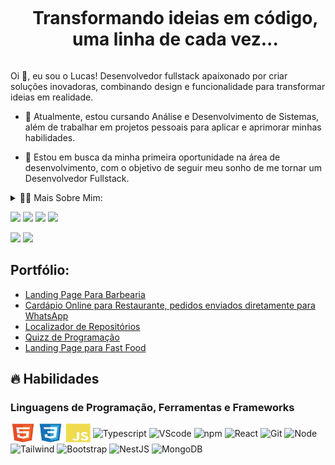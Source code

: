 <!--título-->
 <div id="user-content-toc">
  <ul align="center">
     <summary><h1 style="display: inline-block">Transformando ideias em código, uma linha de cada vez...</h1></summary>
</div>

<!-- Presentation -->
<p>
 Oi 👋, eu sou o Lucas! Desenvolvedor fullstack apaixonado por criar soluções inovadoras, combinando design e funcionalidade para transformar ideias em realidade.

  - 📌 Atualmente, estou cursando Análise e Desenvolvimento de Sistemas, além de trabalhar em projetos pessoais para aplicar e aprimorar minhas habilidades.

  - 🔭 Estou em busca da minha primeira oportunidade na área de desenvolvimento, com o objetivo de seguir meu sonho de me tornar um Desenvolvedor Fullstack.
</p>

<!-- Dropdown -->
<details>
  <summary>👨‍💻 Mais Sobre Mim:</summary>

  - 💬 Tenho 30 anos e atualmente moro em São José do Rio Preto-SP. Tenho experiência com JavaScript, React, Node.js, SQL e desenvolvimento de APIs. Desde 2023, venho trabalhando em projetos pessoais que me ajudaram a desenvolver habilidades essenciais, como resolução de problemas, colaboração e gestão de projetos, além de aprimorar minha criatividade e expertise técnica.

  - ⚡Gosto de ler, seja um bom livro, mangá ou quadrinhos, além de assistir filmes e séries. Acredito que nossos interesses pessoais enriquecem nossas perspectivas e aprimoram nossa capacidade de resolver problemas.
</details>

<a href="https://www.linkedin.com/in/lucas-rodrigues-de-abreu/" target="_blank"><img src="https://img.shields.io/badge/LinkedIn-0077B5?style=for-the-badge&logo=linkedin&logoColor=white"></a> 
<a href="https://www.instagram.com/devlucasabreu/profilecard/?igsh=MTlpdW13ZDJ4b2ZuZg==" target="_blank"><img src="https://img.shields.io/badge/Instagram-E4405F?style=for-the-badge&logo=instagram&logoColor=white"></a>
<a href="mailto:devlucasmiguelabreu@gmail.com" target="_blank"><img src="https://img.shields.io/badge/Gmail-D14836?style=for-the-badge&logo=gmail&logoColor=white"></a>
<a href="https://wa.me/5517996071231?text=Olá!%20Venho%20pelo%20GitHub." target="_blank"><img src="https://img.shields.io/badge/WhatsApp-25D366?style=for-the-badge&logo=whatsapp&logoColor=white"></a>

<div>
  <a href="https://github.com/lucasmiguelabreu"></a>
  <img height="180em" src="https://github-readme-stats.vercel.app/api?username=lucasmiguelabreu&show_icons=true&theme=dracula">
  <img height="180em" src="https://github-readme-stats.vercel.app/api/top-langs/?username=lucasmiguelabreu&show_icons=true&theme=dracula">
</div>

<!-- Portfolio -->
## Portfólio:
- [Landing Page Para Barbearia](https://lucasmiguelabreu.github.io/projeto-barbearia/) 
- [Cardápio Online para Restaurante, pedidos enviados diretamente para WhatsApp](https://cardapio-online-bice-three.vercel.app/)
- [Localizador de Repositórios](https://lucasmiguelabreu.github.io/Repository-Finder/)
- [Quizz de Programação](https://quizz-programming.netlify.app/)
- [Landing Page para Fast Food](https://lucasmiguelabreu.github.io/fast-food/)




## 🔥 Habilidades
<!-- Skills: Programming Languages -->
  <div style="flex-basis: 48%;">
    <h3>Linguagens de Programação, Ferramentas e Frameworks</h3>
    <img align="center" alt="HTML" height="30" width="40" src="https://raw.githubusercontent.com/devicons/devicon/master/icons/html5/html5-original.svg">
    <img align="center" alt="CSS" height="30" width="40" src="https://raw.githubusercontent.com/devicons/devicon/master/icons/css3/css3-original.svg">
    <img align="center" alt="Js" height="30" width="40" src="https://raw.githubusercontent.com/devicons/devicon/master/icons/javascript/javascript-plain.svg">
    <img align="center" alt="Typescript" height="30" width="40" src="https://cdn.jsdelivr.net/gh/devicons/devicon@latest/icons/typescript/typescript-original.svg">
    <img align="center" alt="VScode" height="30" width="40" src="https://cdn.jsdelivr.net/gh/devicons/devicon/icons/vscode/vscode-original.svg">
    <img align="center" alt="npm" height="30" width="40" src="https://cdn.jsdelivr.net/gh/devicons/devicon@latest/icons/npm/npm-original-wordmark.svg">
    <img align="center" alt="React" height="30" width="40" src="https://cdn.jsdelivr.net/gh/devicons/devicon@latest/icons/react/react-original-wordmark.svg">
    <img align="center" alt="Git" height="30" width="40" src="https://cdn.jsdelivr.net/gh/devicons/devicon/icons/git/git-original.svg"> 
    <img align="center" alt="Node" height="30" width="40" src="https://cdn.jsdelivr.net/gh/devicons/devicon@latest/icons/nodejs/nodejs-original-wordmark.svg">
    <img align="center" alt="Tailwind" height="30" width="40" src="https://cdn.jsdelivr.net/gh/devicons/devicon@latest/icons/tailwindcss/tailwindcss-original.svg">
    <img align="center" alt="Bootstrap" height="30" width="40" src="https://cdn.jsdelivr.net/gh/devicons/devicon@latest/icons/bootstrap/bootstrap-original.svg">
    <img align="center" alt="NestJS" height="30" width="40"  src="https://cdn.jsdelivr.net/gh/devicons/devicon@latest/icons/nestjs/nestjs-original.svg" />
    <img align="center" alt="MongoDB" height="40" width="40" src="https://cdn.jsdelivr.net/gh/devicons/devicon@latest/icons/mongodb/mongodb-original-wordmark.svg" />
             
  </div>
  
  








